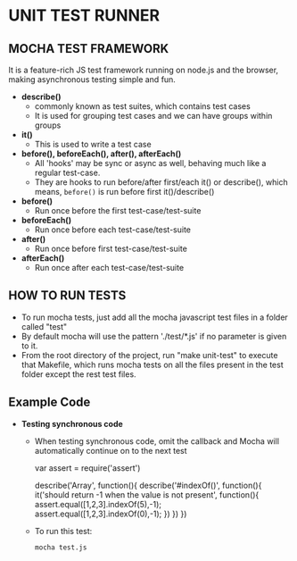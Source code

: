 **UNIT TEST RUNNER**
====================

MOCHA TEST FRAMEWORK
---------------------
  It is a feature-rich JS test framework running on node.js and the browser, making asynchronous testing simple and fun.

  + **describe()**
    * commonly known as test suites, which contains test cases
    * It is used for grouping test cases and we can have groups within groups
  + **it()**
    * This is used to write a test case
  + **before(), beforeEach(), after(), afterEach()** 
    * All 'hooks' may be sync or async as well, behaving much like a regular test-case.
    * They are hooks to run before/after first/each it() or describe(), which means, `before()` is run before first it()/describe()
  + **before()**
    * Run once before the first test-case/test-suite
  + **beforeEach()**
    * Run once before each test-case/test-suite
  + **after()**
    * Run once before first test-case/test-suite
  + **afterEach()**
    * Run once after each test-case/test-suite

HOW TO RUN TESTS
----------------
* To run mocha tests, just add all the mocha javascript test files in a folder called "test"
* By default mocha will use the pattern './test/*.js' if no parameter is given to it.
* From the root directory of the project, run "make unit-test" to execute that Makefile, which runs mocha tests on all the files present in the test folder except the rest test files.

Example Code
-------------
  + **Testing synchronous code**
    * When testing synchronous code, omit the callback and Mocha will automatically continue on to the next test
      

      var assert = require('assert')
      
      describe('Array', function(){
        describe('#indexOf()', function(){
          it('should return -1 when the value is not present', function(){
            assert.equal([1,2,3].indexOf(5),-1);
            assert.equal([1,2,3].indexOf(0),-1);
          })
        })
      })

    * To run this test: 

          mocha test.js
